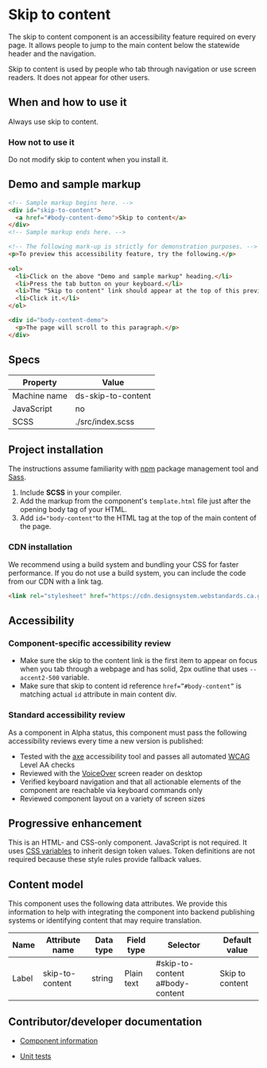 # Skip to content

The skip to content component is an accessibility feature required on every page. It allows people to jump to the main content below the statewide header and the navigation.

Skip to content is used by people who tab through navigation or use screen readers. It does not appear for other users.

## When and how to use it

Always use skip to content.

### How not to use it

Do not modify skip to content when you install it.

## Demo and sample markup

```html preview
<!-- Sample markup begins here. -->
<div id="skip-to-content">
  <a href="#body-content-demo">Skip to content</a>
</div>
<!-- Sample markup ends here. -->

<!-- The following mark-up is strictly for demonstration purposes. -->
<p>To preview this accessibility feature, try the following.</p>
  
<ol>
  <li>Click on the above "Demo and sample markup" heading.</li>
  <li>Press the tab button on your keyboard.</li>
  <li>The "Skip to content" link should appear at the top of this preview.</li>
  <li>Click it.</li>
</ol>

<div id="body-content-demo">
  <p>The page will scroll to this paragraph.</p>
</div>
```

## Specs

| Property     | Value              |
| ------------ | ------------------ |
| Machine name | ds-skip-to-content |
| JavaScript   | no                 |
| SCSS         | ./src/index.scss   |

## Project installation

The instructions assume familiarity with [npm](https://npmjs.com) package management tool and [Sass](https://sass-lang.com/).

1. Include **SCSS** in your compiler.
2. Add the markup from the component's `template.html` file just after the opening body tag of your HTML.
3. Add `id="body-content"`to the HTML tag at the top of the main content of the page.

### CDN installation

We recommend using a build system and bundling your CSS for faster performance. If you do not use a build system, you can include the code from our CDN with a link tag.

```html
<link rel="stylesheet" href="https://cdn.designsystem.webstandards.ca.gov/components/ds-skip-to-content/v2.0.1/dist/index.css">
```

## Accessibility

### Component-specific accessibility review

- Make sure the skip to the content link is the first item to appear on focus when you tab through a webpage and has solid, 2px outline that uses `--accent2-500` variable.
- Make sure that skip to content id reference `href=”#body-content”` is matching actual `id` attribute in main content div.

### Standard accessibility review

As a component in Alpha status, this component must pass the following accessibility reviews every time a new version is published:

- Tested with the [axe](https://www.deque.com/axe/) accessibility tool and passes all automated [WCAG](https://www.w3.org/TR/WCAG21/) Level AA checks
- Reviewed with the [VoiceOver](https://www.apple.com/voiceover/info/guide/_1121.html) screen reader on desktop
- Verified keyboard navigation and that all actionable elements of the component are reachable via keyboard commands only
- Reviewed component layout on a variety of screen sizes

## Progressive enhancement

This is an HTML- and CSS-only component. JavaScript is not required. It uses [CSS variables](<https://developer.mozilla.org/en-US/docs/Web/CSS/var()#syntax>) to inherit design token values. Token definitions are not required because these style rules provide fallback values.

## Content model

This component uses the following data attributes. We provide this information to help with integrating the component into backend publishing systems or identifying content that may require translation.

| Name  | Attribute name  | Data type | Field type | Selector                           | Default value   |
| ----- | --------------- | --------- | ---------- | ---------------------------------- | --------------- |
| Label | skip-to-content | string    | Plain text | #skip-to-content a#body-content | Skip to content |

## Contributor/developer documentation

- [Component information](https://github.com/cagov/design-system/blob/main/components/README.md)

- [Unit tests](https://github.com/cagov/design-system/blob/main/components/UNIT-TESTS.md)
